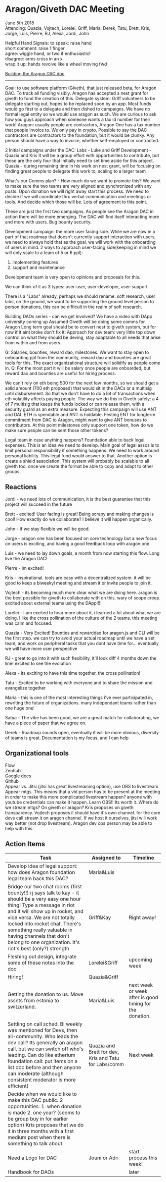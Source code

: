 # Aragon/Giveth DAC Meeting 
June 5th 2018 <br>
Attending: Quazia, Vojtech, Lorelei, Griff, Maria, Derek, Tatu, Brett, Kris, Jorge, Luis, Pierre, RJ, Alexa, Jordi, John



Helpful Hand Signals:
to speak: raise hand <br>
short comment: raise 1 finger <br>
agree: wiggle hand, or two if enthusiastic! <br>
disagree: arms cross in an x <br>
wrap it up: hands revolve like a wheel moving fwd <br>

[Building the Aragon DAC doc](https://docs.google.com/document/d/1e1e4Y1kFoEsBk-drA333---Abb66sK6OyIaQx1BS2PI/edit)

-------------------
Goal: to use software platform (Giveth), that just released beta, for Aragon DAC. To track all funding visibly.
Aragon has accepted a nest grant for giveth to fund the creation of this.
Delegate system: Griff volunteers to be delegate starting out, hopes to be replaced soon by an app. Most funds would go first to a delegate and then dished to campaigns.
We have no formal legal entity so we would use aragon as such. 
We are curious to ask how you guys approach when someone wants a tax id number for their work! 
Aragon: usually people are contractors, Aragon One has a tax number that people invoice to. We only pay in crypto. 
Possible to say the DAC contractors are contractors to the foundation, but it would be clunky. 
Any person should have a way to invoice, whether self-employed or contracted. 

2 Initial campaigns under the DAC:
Labs - Luke and Griff
Development - Quazia and Kris
It will be a group effort with opportunities to contribute, but these are the only four that initially need to set time aside for this project. 
Quazia - during remaining time in his work on nest grant, will be focusing on finding great people to delegate this work to, scaling to a larger team

What's our Comms plan? - How much do we want to promote this? 
We want to make sure the two teams are very aligned and synchronized with any posts. Upon donation we will right away start this process. We need to decide if we will coordinate thru verbal communication and meetings or tools. And decide which those will be. Lots of agreement to this point. 

These are just the first two campaigns. As people see the Aragon DAC in action there will be more emerging. The DAC will find itself interacting more and more with users. Bug bounty security.

Development campaign: the more user facing side. While we are now in a part of that roadmap that doesn't currently support interaction with users, we need to always hold that as the goal, we will work with the onboarding of users in mind. 2 ways to approach user-facing side(keeping in mind we will only scale to a team of 5 or 6 ppl): 
1. implementing features
2. support and maintenance

Development team is very open to opinions and proposals for this. 

We can think of it as 3 types: user-user, user-developer, user-support



There is a "Labs" already, perhaps we should rename: soft research, user labs, on the ground, 
we want to be supporting the ground level person to person donations, this can be difficult in the realm of soft research.

Building DAOs series - can we get involved?
We have a video with DApp university coming up
Assumed Giveth will be doing some comms for Aragon
Long term goal should be to convert nest to giveth system, but for now if it aint broke don't fix it!
Approach for dev team: very little top down control on what they should be deving, stay adaptable to all needs that arise from within and from users

G: Salaries, bounties, reward dao, milestones. We want to stay open to onboarding ppl from the community, reward dao and bounties are great tools for this. The exact organizational structure will solidify as people come in. 
Q: For the most part it will be salary once people are onboarded, but reward dao and bounties are useful for hiring process. 

We can't rely on eth being 500 for the next few months, so we should get a solid amount (700 eth proposed) that would sit in the DACs or a multisig until disbursement. So that we don't have to do a lot of transactions when eth volatility affects paying people. The way we do this in Giveth safely: a 4 of 7 multisig that keeps the funds locked or can release them, with a security guard as an extra measure. Expecting this campaign will use ANT and DAI. ETH is spendable and ANT is holdable. Festing ENT for longterm commitment from DAC to Aragon, might want to give ANT bonuses to contributors. At this point milestones only support one token, how do we make sure people can be sent those other tokens?

Legal team in case anything happens? Foundation able to back legal expenses. This is an idea we need to develop. 
Main goal of legal asscs is to limit personal responsibility if something happens. We need to work around personal liability. This legal fund would answer to that. Another option is create a shield association. This system will probably be scalable to all giveth too, once we create the format be able to copy and adapt to other groups. 

## Reactions
Jordi - we need lots of communication, it is the best guarantee that this project will succeed in the future

Brett - excited! User facing is great! Being scrapy and making changes is cool! How exactly do we collaborate? I believe it will happen organically.

John - if we stay flexible we will be good.

Jorge - aragon one has been focused on core technology but a new focus on users is exciting, and having a good feedback loop with aragon one.

Luis - we need to lay down goals, a month from now starting this flow. Long live the Aragon DAC!

Pierre - im excited!

Kris - inspirational. tools are easy with a decentralized system. it will be good to keep a biweekyl meeting and stream it or invite people to join it.

Vojtech - its becoming much more clear what we are doing here. aragon is the best possible for giveth to collaborate with on this. wary of scope creep. excited about external teams using the DApp!!!!

Lorelei - I am excited to hear more about it, i learned a lot about what we are doing. I like the cross pollination of the culture of the 2 teams. this meeting was calm and focused. 

Quazia - Very Excited! Bounties and rewarddao for aragon.js and CLI will be the first step. we can try to avoid your actual roadmap until we have a set team, and work on peripheral tasks that you dont have time for... eventually we will have more user perspective

RJ - great to go into it with such flexibility, it'll look diff 4 months down the line! excited to see the evolution

Alexa - its exciting to have this time together, the cross pollination!

Tatu - Excited to be working with everyone and to share the mission and evangelize together

Maria - this is one of the most interesting things i've ever participated in, rewriting the future of organizations. many independant teams rather than one huge one!

Satya - The vibe has been good, we are a great match for collaborating, we have a piece of paper that we agree on.

Derek - Roadmap sounds open, eventually it will be more obvious, diversity of teams is great. Documentation is my focus, and I can help



## Organizational tools
Flow <br>
Zenhub <br>
Google docs <br>
Github <br>
Appear vs. Jitsi (jitsi has great livestreaming option), use OBS to livestream Appear mtgs. This means that a vid person has to be present at the meeting in order to make this more complicated livestream happen? anyone with youtube credentials can make it happen. Learn OBS!! Its worth it. Where do we stream mtgs? On giveth or aragon? Kris proposes on giveth transparency. Vojtech proposes it should have it's own channel. for the core devs call stream it on aragon channel. If we host it ourselves, jitsi will work way better (not drop livestream). Aragon dev ops person may be able to help with this. 


## Action Items

| Task | Assigned to | Timeline |
| -------- | -------- | -------- |
| Develop idea of legal support: how does Aragon foundation legal team back this DAC?     | Maria&Luis      |     |
   Bridge our two chat rooms (first bounty!!)  rj says talk to kay - it should be a very easy one hour thing! Type a message in riot and it will show up in rocket, and vice versa. We are not totally locked into rocket chat. There's something really valuable in having channels that don't belong to one organization. It's riot's best (only?) strength  |   Griff&Kay  | Right away!   |
|  Fleshing out design, integrate some of these notes into the doc   |   Lorelei&Griff   | upcoming week  |
|   Hiring!  |  Quazia&Griff  |   |
|  Getting the donation to us. Move assets from estonia to switzerland.    |  Maria&Luis  | next week or week after is good timing for the donation.    | Text     |
|  Settling on call sched. Bi weekly was mentioned for Devs, then all-community. Who leads the dev call? Its generally an aragon call, but we can switch off who's leading. Can do like etherium foundation call: put items on a list doc before and then anyone can moderate (although consistent moderator is more efficient)   |  Quazia and Brett for dev, Kris and Tatu for Labs/comm  |  Next week   |
|  Decide when we would like to make this DAC public. 2 opportunities: 1. when donation is made 2. one year? (seems to be group buy in for earlier option) Kris proposes that we do it in three months with a first medium post when there is something to talk about.   |    |    |
|  Need a Logo for DAC   |  Jouni or Adri  | start process this week!    |
|  Handbook for DAOs   |    | later   |
